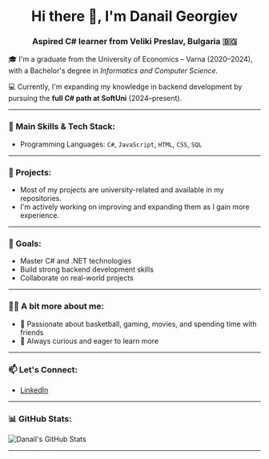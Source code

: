<h1 align="center">Hi there 👋, I'm Danail Georgiev</h1>
<h3 align="center">Aspired C# learner from Veliki Preslav, Bulgaria 🇧🇬</h3>

🎓 I'm a graduate from the University of Economics – Varna (2020–2024),  with a Bachelor's degree in 
    *Informatics and Computer Science*.

💻 Currently, I'm expanding my knowledge in backend development by pursuing the **full C# path at SoftUni** (2024–present).

---

### 🧠 Main Skills & Tech Stack:
- Programming Languages: `C#`, `JavaScript`, `HTML`, `CSS`, `SQL`

---

### 📁 Projects:
- Most of my projects are university-related and available in my repositories.  
- I'm actively working on improving and expanding them as I gain more experience.

---

### 🎯 Goals:
- Master C# and .NET technologies
- Build strong backend development skills
- Collaborate on real-world projects

---

### 👨‍💻 A bit more about me:
- 🏀 Passionate about basketball, gaming, movies, and spending time with friends
- 🌱 Always curious and eager to learn more

---

### 📫 Let's Connect:
- [LinkedIn](https://www.linkedin.com/in/danail-georgiev-514871346/?trk=PROFILE_DROP_DOWN)

---

### 📊 GitHub Stats:
![Danail's GitHub Stats](https://github-readme-stats.vercel.app/api?username=SkySideIT&show_icons=true&theme=radical)

---
